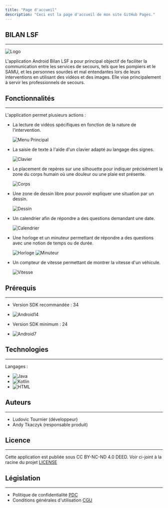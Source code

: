 ```yaml
---
title: "Page d'accueil"
description: "Ceci est la page d'accueil de mon site GitHub Pages."
---
```

## BILAN LSF
------------
![Logo](Images/logo.png)

L'application Android Bilan LSF a pour principal objectif de faciliter la communication entre les services de secours, tels que les pompiers et le SAMU, et les personnes sourdes et mal entendantes lors de leurs interventions en utilisant des vidéos et des images. Elle vise principalement à servir les professionnels de secours.

## Fonctionnalités
------------

L'application permet plusieurs actions :
* La lecture de vidéos spécifiques en fonction de la nature de l'intervention.
  
  ![Menu Principal](Images/menu_principal.png)
  
* La saisie de texte à l'aide d'un clavier adapté au langage des signes.
  
  ![Clavier](Images/clavier.png)
  
* Le placement de repères sur une silhouette pour indiquer précisément la zone du corps humain où une douleur ou une plaie est présente.
  
  ![Corps](Images/Corps.png)
  
* Une zone de dessin libre pour pouvoir expliquer une situation par un dessin.
  
  ![Dessin](Images/Dessin.png)
  
* Un calendrier afin de répondre a des questions demandant une date.
  
  ![Calendrier](Images/calendrier.png)
  
* Une horloge et un minuteur permettant de répondre a des questions avec une notion de temps ou de durée.
  
  ![Horloge](Images/Horloge.png)
  ![Minuteur](Images/Minuteur.png)
  
* Un compteur de vitesse permettant de montrer la vitesse d'un véhicule.
  
  ![Vitesse](Images/Compteur_vitesse.png)

## Prérequis
------------

- Version SDK recommandée : 34
* ![Android14]
- Version SDK minimum : 24
* ![Android7]


## Technologies
------------

Langages :
 * ![Java]
 * ![Kotlin]
 * ![HTML]
  

## Auteurs
-------

- Ludovic Tournier (développeur)
- Andy Tkaczyk (responsable produit)


## Licence
-------

Cette application est publiée sous CC BY-NC-ND 4.0 DEED. Voir ci-joint à la racine du projet [LICENSE](LICENSE.md)


## Législation
-------

* Politique de confidentialité [PDC](PDC.md)
* Conditions générales d'utilisation [CGU](CGU.md)

[Kotlin]: https://img.shields.io/badge/Kotlin-6A43C4?link=https%3A%2F%2Fkotlinlang.org%2F
[Java]: https://img.shields.io/badge/Java-F29111?link=https%3A%2F%2Fdev.java%2F
[HTML]: https://img.shields.io/badge/HTML-e34c26
[Android7]: https://img.shields.io/badge/Android7-4FC3F7?link=https%3A%2F%2Fdeveloper.android.com%2Fabout%2Fversions%2Fnougat%2Fandroid-7.0
[Android14]: https://img.shields.io/badge/Android13-3DDC84?link=https%3A%2F%2Fdeveloper.android.com%2Fabout%2Fversions%2F13
